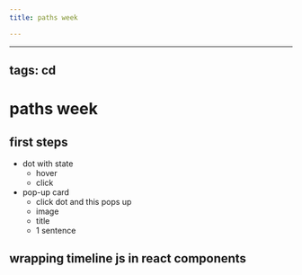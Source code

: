 ```yaml
---
title: paths week

---
```


---
tags: cd
---

# paths week

## first steps
* dot with state
    * hover
    * click
* pop-up card
    * click dot and this pops up
    * image
    * title
    * 1 sentence

## wrapping timeline js in react components

